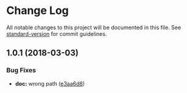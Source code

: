 # Change Log

All notable changes to this project will be documented in this file. See [standard-version](https://github.com/conventional-changelog/standard-version) for commit guidelines.

<a name="1.0.1"></a>
## 1.0.1 (2018-03-03)


### Bug Fixes

* **doc:** wrong path ([e3aa6d8](https://github.com/kukhariev/ffprobe/commit/e3aa6d8))
